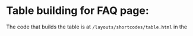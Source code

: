 # Table building for FAQ page: 
The code that builds the table is at `/layouts/shortcodes/table.html` in the <script> section.   
Ensure that all cells in the csv file: 

1. Do not contain new lines
2. if you wnat them to have `,` commas in the text, ensure the text is wrapped in `"` quotes.
3. some characters may be interpreted improperly by excel, so you may need to change them back such as `"`, `'`, etc...
